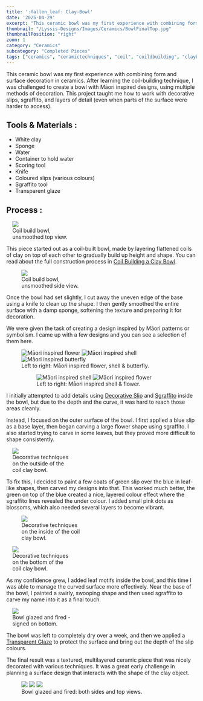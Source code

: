 ```yaml
---
title: ':fallen_leaf: Clay-Bowl'
date: '2025-04-29'
excerpt: "This ceramic bowl was my first experience with combining form and surface decoration..."
thumbnail: "/Lyssis-Designs/Images/Ceramics/BowlFinalTop.jpg"
thumbnailPosition: "right"
zoom: 1
category: "Ceramics"
subcategory: "Completed Pieces"
tags: ["ceramics", "ceramictechniques", "coil", "coildbuilding", "claybowl", "clay", "Māori"]
---
```


This ceramic bowl was my first experience with combining form and surface decoration in ceramics. After learning the coil-building technique, I was challenged to create a bowl with Māori inspired designs, using multiple methods of decoration. This project taught me how to work with decorative slips, sgraffito, and layers of detail (even when parts of the surface were harder to access).

## Tools & Materials :
- White clay
- Sponge
- Water
- Container to hold water
- Scoring tool
- Knife
- Coloured slips (various colours)
- Sgraffito tool
- Transparent glaze

## Process :
<div class="clearfix">
<figure class="flex-right" style="max-width: 10rem; margin-left: 1rem;">
  <img src="/Lyssis-Designs/Images/Ceramics/ClayBowlUnsmoothed1.jpg">
  <figcaption>Coil build bowl, unsmoothed top view.</figcaption>
</figure>

This piece started out as a coil-built bowl, made by layering flattened coils of clay on top of each other to gradually build up height and shape. You can read about the full construction process in [Coil Building a Clay Bowl](#/blog/Ceramics/Ceramics-Techniques/Coil-Building-a-Clay-Bowl).


<figure class="flex-left" style="width: 10rem;">
    <img src="/Lyssis-Designs/Images/Ceramics/ClayBowlUnsmoothed2.jpg">
    <figcaption>Coil build bowl, unsmoothed side view.</figcaption>
</figure>

Once the bowl had set slightly, I cut away the uneven edge of the base using a knife to clean up the shape. I then gently smoothed the entire surface with a damp sponge, softening the texture and preparing it for decoration.
</div>

<div class="clearfix">

We were given the task of creating a design inspired by Māori patterns or symbolism. I came up with a few designs and you can see a selection of them here.

<figure class="side-by-side-3">
  <img src="/Lyssis-Designs/Images/Ceramics/MāoriInspiredDrawing1.jpg"
       alt="Māori inspired flower">
  <img src="/Lyssis-Designs/Images/Ceramics/MāoriInspiredDrawing4.jpg"
       alt="Māori inspired shell">
  <img src="/Lyssis-Designs/Images/Ceramics/MāoriInspiredDrawing5.jpg"
       alt="Māori inspired butterfly">
  <figcaption>Left to right: Māori inspired flower, shell & butterfly.</figcaption>

  <figure class="side-by-side-2">
  <img src="/Lyssis-Designs/Images/Ceramics/MāoriInspiredDrawing2.jpg"
       alt="Māori inspired shell">
  <img src="/Lyssis-Designs/Images/Ceramics/MāoriInspiredDrawing3.jpg"
       alt="Māori inspired flower">
  <figcaption>Left to right: Māori inspired shell & flower.</figcaption>
</div>

I initially attempted to add details using [Decorative Slip](#/blog/Ceramics/Ceramics-Techniques/Slip-Decorating-Clay) and [Sgraffito](#/blog/Ceramics/Ceramics-Techniques/Sgraffito) inside the bowl, but due to the depth and the curve, it was hard to reach those areas cleanly.

Instead, I focused on the outer surface of the bowl. I first applied a blue slip as a base layer, then began carving a large flower shape using sgraffito. I also started trying to carve in some leaves, but they proved more difficult to shape consistently.

<div class="clearfix">
<figure class="flex-right" style="max-width: 10rem; margin-left: 1rem;">
  <img src="/Lyssis-Designs/Images/Ceramics/ClayBowlOutside.jpg">
  <figcaption>Decorative techniques on the outside of the coil clay bowl.</figcaption>
</figure>

To fix this, I decided to paint a few coats of green slip over the blue in leaf-like shapes, then carved my designs into that. This worked much better, the green on top of the blue created a nice, layered colour effect where the sgraffito lines revealed the under colour. I added small pink dots as blossoms, which also needed several layers to become vibrant.
</div>

<div class="clearfix">
<figure class="flex-left" style="width: 10rem;">
  <img src="/Lyssis-Designs/Images/Ceramics/ClayBowlInside.jpg">
  <figcaption>Decorative techniques on the inside of the coil clay bowl.</figcaption>
</figure>

<figure class="flex-right" style="max-width: 10rem; margin-left: 1rem;">
  <img src="/Lyssis-Designs/Images/Ceramics/ClayBowlBottom.jpg">
  <figcaption>Decorative techniques on the bottom of the coil clay bowl.</figcaption>
</figure>

<div class=text-flow>
As my confidence grew, I added leaf motifs inside the bowl, and this time I was able to manage the curved surface more effectively. Near the base of the bowl, I painted a swirly, swooping shape and then used sgraffito to carve my name into it as a final touch.
</div>
</div>

<div class="clearfix">
<figure class="flex-right" style="max-width: 10rem; margin-left: 1rem;">
  <img src="/Lyssis-Designs/Images/Ceramics/BowlFinalBottom.jpg">
  <figcaption>Bowl glazed and fired - signed on bottom.</figcaption>
</figure>

The bowl was left to completely dry over a week, and then we applied a [Transparent Glaze](#/blog/Ceramics/Ceramics-Techniques/Glazing-Clay) to protect the surface and bring out the depth of the slip colours.

The final result was a textured, multilayered ceramic piece that was nicely decorated with various techniques. It was a great early challenge in planning a surface design that interacts with the shape of the clay object.
</div>

<div class="clearfix">
<figure class="side-by-side-3">
  <img src="/Lyssis-Designs/Images/Ceramics/BowlFinalSide1.jpg">
  <img src="/Lyssis-Designs/Images/Ceramics/BowlFinalTop.jpg">
  <img src="/Lyssis-Designs/Images/Ceramics/BowlFinalSide2.jpg">
  <figcaption>Bowl glazed and fired: both sides and top views.</figcaption>
</div>